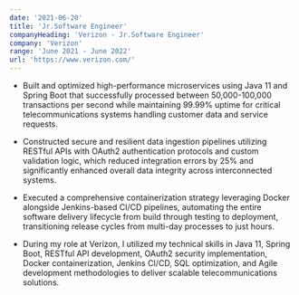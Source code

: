 ```yaml
---
date: '2021-06-20'
title: 'Jr.Software Engineer'
companyHeading: 'Verizon - Jr.Software Engineer'
company: 'Verizon'
range: 'June 2021 - June 2022'
url: 'https://www.verizon.com/'
---
```


- Built and optimized high-performance microservices using Java 11 and Spring Boot that successfully processed between 50,000-100,000 transactions per second while maintaining 99.99% uptime for critical telecommunications systems handling customer data and service requests.

- Constructed secure and resilient data ingestion pipelines utilizing RESTful APIs with OAuth2 authentication protocols and custom validation logic, which reduced integration errors by 25% and significantly enhanced overall data integrity across interconnected systems.

- Executed a comprehensive containerization strategy leveraging Docker alongside Jenkins-based CI/CD pipelines, automating the entire software delivery lifecycle from build through testing to deployment, transitioning release cycles from multi-day processes to just hours.

- During my role at Verizon, I utilized my technical skills in Java 11, Spring Boot, RESTful API development, OAuth2 security implementation, Docker containerization, Jenkins CI/CD, SQL optimization, and Agile development methodologies to deliver scalable telecommunications solutions.

